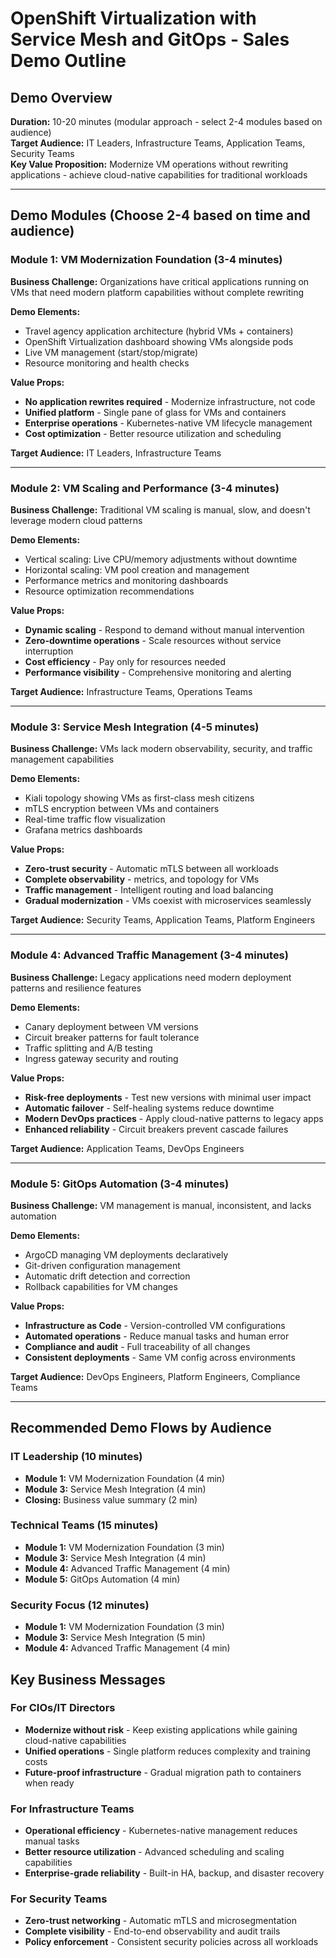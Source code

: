 # OpenShift Virtualization with Service Mesh and GitOps - Sales Demo Outline

## Demo Overview
**Duration:** 10-20 minutes (modular approach - select 2-4 modules based on audience)  
**Target Audience:** IT Leaders, Infrastructure Teams, Application Teams, Security Teams  
**Key Value Proposition:** Modernize VM operations without rewriting applications - achieve cloud-native capabilities for traditional workloads

---

## Demo Modules (Choose 2-4 based on time and audience)

### Module 1: VM Modernization Foundation (3-4 minutes)
**Business Challenge:** Organizations have critical applications running on VMs that need modern platform capabilities without complete rewriting

**Demo Elements:**
- Travel agency application architecture (hybrid VMs + containers)
- OpenShift Virtualization dashboard showing VMs alongside pods
- Live VM management (start/stop/migrate)
- Resource monitoring and health checks

**Value Props:**
- **No application rewrites required** - Modernize infrastructure, not code
- **Unified platform** - Single pane of glass for VMs and containers
- **Enterprise operations** - Kubernetes-native VM lifecycle management
- **Cost optimization** - Better resource utilization and scheduling

**Target Audience:** IT Leaders, Infrastructure Teams

---

### Module 2: VM Scaling and Performance (3-4 minutes)
**Business Challenge:** Traditional VM scaling is manual, slow, and doesn't leverage modern cloud patterns

**Demo Elements:**
- Vertical scaling: Live CPU/memory adjustments without downtime
- Horizontal scaling: VM pool creation and management
- Performance metrics and monitoring dashboards
- Resource optimization recommendations

**Value Props:**
- **Dynamic scaling** - Respond to demand without manual intervention
- **Zero-downtime operations** - Scale resources without service interruption
- **Cost efficiency** - Pay only for resources needed
- **Performance visibility** - Comprehensive monitoring and alerting

**Target Audience:** Infrastructure Teams, Operations Teams

---

### Module 3: Service Mesh Integration (4-5 minutes)
**Business Challenge:** VMs lack modern observability, security, and traffic management capabilities

**Demo Elements:**
- Kiali topology showing VMs as first-class mesh citizens
- mTLS encryption between VMs and containers
- Real-time traffic flow visualization
- Grafana metrics dashboards

**Value Props:**
- **Zero-trust security** - Automatic mTLS between all workloads
- **Complete observability** - metrics, and topology for VMs
- **Traffic management** - Intelligent routing and load balancing
- **Gradual modernization** - VMs coexist with microservices seamlessly

**Target Audience:** Security Teams, Application Teams, Platform Engineers

---

### Module 4: Advanced Traffic Management (3-4 minutes)
**Business Challenge:** Legacy applications need modern deployment patterns and resilience features

**Demo Elements:**
- Canary deployment between VM versions
- Circuit breaker patterns for fault tolerance
- Traffic splitting and A/B testing
- Ingress gateway security and routing

**Value Props:**
- **Risk-free deployments** - Test new versions with minimal user impact
- **Automatic failover** - Self-healing systems reduce downtime
- **Modern DevOps practices** - Apply cloud-native patterns to legacy apps
- **Enhanced reliability** - Circuit breakers prevent cascade failures

**Target Audience:** Application Teams, DevOps Engineers

---

### Module 5: GitOps Automation (3-4 minutes)
**Business Challenge:** VM management is manual, inconsistent, and lacks automation

**Demo Elements:**
- ArgoCD managing VM deployments declaratively
- Git-driven configuration management
- Automatic drift detection and correction
- Rollback capabilities for VM changes

**Value Props:**
- **Infrastructure as Code** - Version-controlled VM configurations
- **Automated operations** - Reduce manual tasks and human error
- **Compliance and audit** - Full traceability of all changes
- **Consistent deployments** - Same VM config across environments

**Target Audience:** DevOps Engineers, Platform Engineers, Compliance Teams

---

## Recommended Demo Flows by Audience

### IT Leadership (10 minutes)
- **Module 1:** VM Modernization Foundation (4 min)
- **Module 3:** Service Mesh Integration (4 min)
- **Closing:** Business value summary (2 min)

### Technical Teams (15 minutes)
- **Module 1:** VM Modernization Foundation (3 min)
- **Module 3:** Service Mesh Integration (4 min)
- **Module 4:** Advanced Traffic Management (4 min)
- **Module 5:** GitOps Automation (4 min)

### Security Focus (12 minutes)
- **Module 1:** VM Modernization Foundation (3 min)
- **Module 3:** Service Mesh Integration (5 min)
- **Module 4:** Advanced Traffic Management (4 min)

## Key Business Messages

### For CIOs/IT Directors
- **Modernize without risk** - Keep existing applications while gaining cloud-native capabilities
- **Unified operations** - Single platform reduces complexity and training costs
- **Future-proof infrastructure** - Gradual migration path to containers when ready

### For Infrastructure Teams
- **Operational efficiency** - Kubernetes-native management reduces manual tasks
- **Better resource utilization** - Advanced scheduling and scaling capabilities
- **Enterprise-grade reliability** - Built-in HA, backup, and disaster recovery

### For Security Teams
- **Zero-trust networking** - Automatic mTLS and microsegmentation
- **Complete visibility** - End-to-end observability and audit trails
- **Policy enforcement** - Consistent security policies across all workloads

